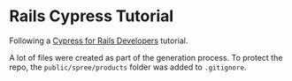 # Rails Cypress Tutorial

Following a [Cypress for Rails Developers](https://nebulab.it/blog/cypress-for-rails-developers/) tutorial.

A lot of files were created as part of the generation process. To protect the repo, the `public/spree/products` folder was added to `.gitignore`.
